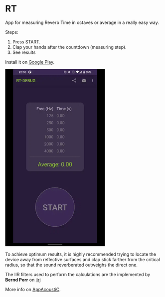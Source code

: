 # RT
App for measuring Reverb Time in octaves or average in a really easy way.

Steps:
1. Press START.
2. Clap your hands after the countdown (measuring step).
3. See results

Install it on [Google Play](https://play.google.com/store/apps/details?id=com.appacoustic.rt).

<img src="demo.gif" width="320" />

To achieve optimum results, it is highly recommended trying to locate the device away from reflective surfaces and clap stick farther from the critical radius, so that the sound reverberated outweighs the direct one.

The IIR filters used to perform the calculations are the implemented by **Bernd Porr** on [iirj](https://github.com/berndporr/iirj)

More info on [AppAcoustiC](http://appacoustic.com/).
